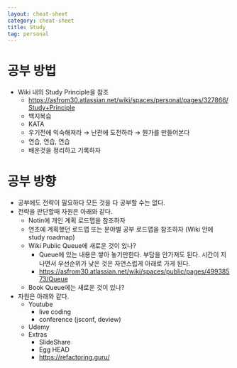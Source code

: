 ```yaml
---
layout: cheat-sheet
category: cheat-sheet
title: Study
tag: personal
---
```


# 공부 방법

- Wiki 내의 Study Principle을 참조
  - https://asfrom30.atlassian.net/wiki/spaces/personal/pages/327866/Study+Principle
  - 백지복습
  - KATA
  - 우기전에 익숙해져라 → 난관에 도전하라 → 뭔가를 만들어본다
  - 연습, 연습, 연습
  - 배운것을 정리하고 기록하자

# 공부 방향

- 공부에도 전략이 필요하다 모든 것을 다 공부할 수는 없다.
- 전략을 판단할때 자원은 아래와 같다.
  - Notin에 개인 계획 로드맵을 참조하자
  - 연초에 계획했던 로드맵 또는 분야별 공부 로드맵을 참조하자 (Wiki 안에 study roadmap)
  - Wiki Public Queue에 새로운 것이 있나?
    - Queue에 있는 내용은 쌓아 놓기만한다. 부담을 안가져도 된다. 시간이 지나면서 우선순위가 낮은 것은 자연스럽게 아래로 가게 된다.
    - https://asfrom30.atlassian.net/wiki/spaces/public/pages/49938573/Queue
  - Book Queue에는 새로운 것이 있나?
- 자원은 아래와 같다.
  - Youtube
    - live coding
    - conference (jsconf, deview)
  - Udemy
  - Extras
    - SlideShare
    - Egg HEAD
    - https://refactoring.guru/
